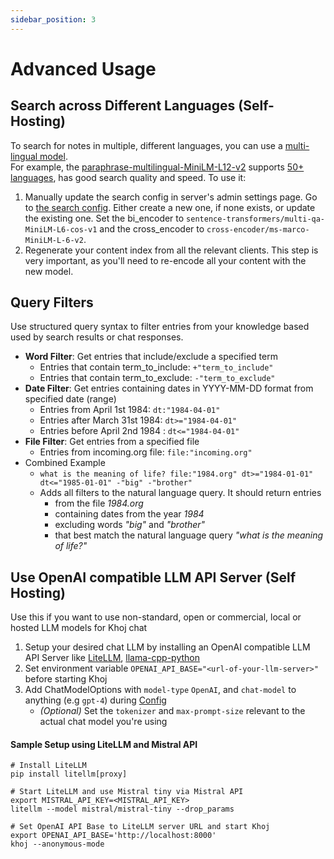 ```yaml
---
sidebar_position: 3
---
```


# Advanced Usage

## Search across Different Languages (Self-Hosting)
To search for notes in multiple, different languages, you can use a [multi-lingual model](https://www.sbert.net/docs/pretrained_models.html#multi-lingual-models).<br />
For example, the [paraphrase-multilingual-MiniLM-L12-v2](https://huggingface.co/sentence-transformers/paraphrase-multilingual-MiniLM-L12-v2) supports [50+ languages](https://www.sbert.net/docs/pretrained_models.html#:~:text=we%20used%20the%20following%2050%2B%20languages), has good search quality and speed. To use it:
1. Manually update the search config in server's admin settings page. Go to [the search config](http://localhost:42110/server/admin/database/searchmodelconfig/). Either create a new one, if none exists, or update the existing one. Set the bi_encoder to `sentence-transformers/multi-qa-MiniLM-L6-cos-v1` and the cross_encoder to `cross-encoder/ms-marco-MiniLM-L-6-v2`.
2. Regenerate your content index from all the relevant clients. This step is very important, as you'll need to re-encode all your content with the new model.

## Query Filters

Use structured query syntax to filter entries from your knowledge based used by search results or chat responses.

- **Word Filter**: Get entries that include/exclude a specified term
  - Entries that contain term_to_include: `+"term_to_include"`
  - Entries that contain term_to_exclude: `-"term_to_exclude"`
- **Date Filter**: Get entries containing dates in YYYY-MM-DD format from specified date (range)
  - Entries from April 1st 1984: `dt:"1984-04-01"`
  - Entries after March 31st 1984: `dt>="1984-04-01"`
  - Entries before April 2nd 1984 : `dt<="1984-04-01"`
- **File Filter**: Get entries from a specified file
  - Entries from incoming.org file: `file:"incoming.org"`
- Combined Example
  - `what is the meaning of life? file:"1984.org" dt>="1984-01-01" dt<="1985-01-01" -"big" -"brother"`
  - Adds all filters to the natural language query. It should return entries
    - from the file *1984.org*
    - containing dates from the year *1984*
    - excluding words *"big"* and *"brother"*
    - that best match the natural language query *"what is the meaning of life?"*

## Use OpenAI compatible LLM API Server (Self Hosting)
Use this if you want to use non-standard, open or commercial, local or hosted LLM models for Khoj chat
1. Setup your desired chat LLM by installing an OpenAI compatible LLM API Server like [LiteLLM](https://docs.litellm.ai/docs/proxy/quick_start), [llama-cpp-python](https://github.com/abetlen/llama-cpp-python?tab=readme-ov-file#openai-compatible-web-server)
2. Set environment variable `OPENAI_API_BASE="<url-of-your-llm-server>"` before starting Khoj
3. Add ChatModelOptions with `model-type` `OpenAI`, and `chat-model` to anything (e.g `gpt-4`) during [Config](/get-started/setup#3-configure)
   - *(Optional)* Set the `tokenizer` and `max-prompt-size` relevant to the actual chat model you're using

#### Sample Setup using LiteLLM and Mistral API

```shell
# Install LiteLLM
pip install litellm[proxy]

# Start LiteLLM and use Mistral tiny via Mistral API
export MISTRAL_API_KEY=<MISTRAL_API_KEY>
litellm --model mistral/mistral-tiny --drop_params

# Set OpenAI API Base to LiteLLM server URL and start Khoj
export OPENAI_API_BASE='http://localhost:8000'
khoj --anonymous-mode
```

